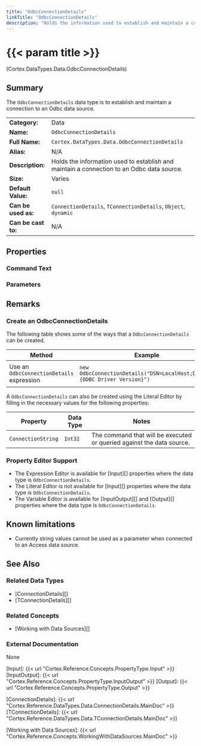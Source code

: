 ```yaml
---
title: "OdbcConnectionDetails"
linkTitle: "OdbcConnectionDetails"
description: "Holds the information used to establish and maintain a connection to an Odbc data source."
---
```


# {{< param title >}}

<p class="namespace">(Cortex.DataTypes.Data.OdbcConnectionDetails)</p>

## Summary

The `OdbcConnectionDetails` data type is to establish and maintain a connection to an Odbc data source.

| | |
|-|-|
| **Category:**          | Data |
| **Name:**              | `OdbcConnectionDetails` |
| **Full Name:**         | `Cortex.DataTypes.Data.OdbcConnectionDetails` |
| **Alias:**             | N/A |
| **Description:**       | Holds the information used to establish and maintain a connection to an Odbc data source.  |
| **Size:**              | Varies |
| **Default Value:**     | `null` |
| **Can be used as:**    | `ConnectionDetails`, `TConnectionDetails`, `Object`, `dynamic` |
| **Can be cast to:**    | N/A |

## Properties

### Command Text

### Parameters

## Remarks

### Create an OdbcConnectionDetails

The following table shows some of the ways that a `OdbcConnectionDetails` can be created.

| Method | Example | Result | Editor&nbsp;Support | Notes |
|-|-|-|-|-|
| Use an `OdbcConnectionDetails` expression | `new OdbcConnectionDetails("DSN=LocalHost;Driver={ODBC Driver Version}")` | `{"ConnectionString": "DSN=LocalHost;Driver={ODBC Driver Version}"}` | Expression |  |

A `OdbcConnectionDetails` can also be created using the Literal Editor by filling in the necessary values for the following properties:

| Property | Data Type | Notes |
|-|-|-|
| `ConnectionString`        | `Int32`   | The command that will be executed or queried against the data source. |

### Property Editor Support

* The Expression Editor is available for [Input][] properties where the data type is `OdbcConnectionDetails`.
* The Literal Editor is not available for [Input][] properties where the data type is `OdbcConnectionDetails`.
* The Variable Editor is available for [InputOutput][] and [Output][] properties where the data type is `OdbcConnectionDetails`.

## Known limitations

* Currently string values cannot be used as a parameter when connected to an Access data source.

## See Also

### Related Data Types

* [ConnectionDetails][]
* [TConnectionDetails][]

### Related Concepts

* [Working with Data Sources][]

### External Documentation

None

[Input]: {{< url "Cortex.Reference.Concepts.PropertyType.Input" >}}
[InputOutput]: {{< url "Cortex.Reference.Concepts.PropertyType.InputOutput" >}}
[Output]: {{< url "Cortex.Reference.Concepts.PropertyType.Output" >}}

[ConnectionDetails]: {{< url "Cortex.Reference.DataTypes.Data.ConnectionDetails.MainDoc" >}}
[TConnectionDetails]: {{< url "Cortex.Reference.DataTypes.Data.TConnectionDetails.MainDoc" >}}

[Working with Data Sources]: {{< url "Cortex.Reference.Concepts.WorkingWithDataSources.MainDoc" >}}
